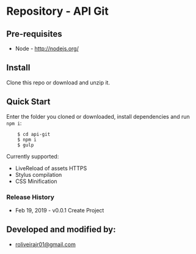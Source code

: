 # Repository - API Git

## Pre-requisites

* Node - http://nodejs.org/

## Install

Clone this repo or download and unzip it.

## Quick Start

Enter the folder you cloned or downloaded, install dependencies and run `npm i`:

```shell
    $ cd api-git
    $ npm i
    $ gulp
```
Currently supported:

- LiveReload of assets HTTPS
- Stylus compilation
- CSS Minification

### Release History

- Feb 19, 2019 - v0.0.1 Create Project

## Developed and modified by:

- roliveirajr01@gmail.com
